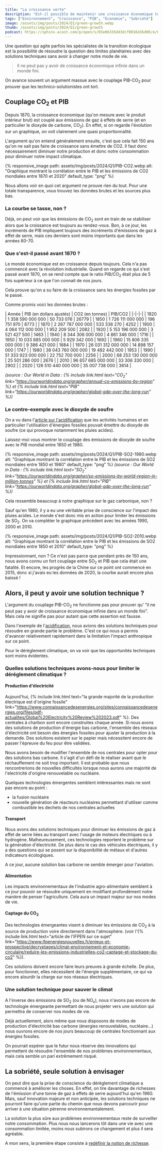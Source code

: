 ```yaml
---
title: "La croissance verte"
description: "Est-il possible de maintenir une croissance économique tout en respectant les limites planétaires ?"
tags: ["Environnement", "Croissance", "PIB", "Economie", "Sobriété"]
image: /assets/img/posts/2024/Q1/green-growth.webp
thumb: /assets/img/posts/2024/Q1/green-growth
podcast: https://sphinx.acast.com/p/open/s/65e06335dd3dcf001643bd06/e/661554409505bc00163e0ebc/media.mp3
---
```


Une question qui agite parfois les spécialistes de la transition écologique est la possibilité de résoudre la question des limites planétaires avec des solutions techniques sans avoir à changer notre mode de vie.

> Il ne peut pas y avoir de croissance économique infinie dans un monde fini.

On avance souvent un argument massue avec le couplage PIB-CO<sub>2</sub> pour prouver que les technico-solutionistes ont tort.

## Couplage CO<sub>2</sub> et PIB

Depuis 1870, la croissance économique (qu'on mesure avec le produit intérieur brut) est couplé aux émissions de gaz à effets de serre (et en particulier le dioxyde de carbone, CO<sub>2</sub>). En effet, si on regarde l'évolution sur un graphique, on voit clairement une quasi proportionnalité.

L'argument qu'on entend généralement ensuite, c'est que cela fait 150 ans qu'on ne sait pas faire de croissance sans émettre de CO2. Il faut donc nécessairement diminuer notre production et donc notre consommation pour diminuer notre impact climatique.

{% responsive_image 
  path: assets/img/posts/2024/Q1/PIB-CO2.webp 
  alt: "Graphique montrant la corrélation entre le PIB et les émissions de CO2 mondiales entre 1870 et 2020" 
  default_type: "png"
%}

Nous allons voir en quoi cet argument ne prouve rien du tout. Pour une totale transparence, vous trouvez les données brutes et les sources plus bas.

### La courbe se tasse, non ?

Déjà, on peut voir que les émissions de CO<sub>2</sub> sont en train de se stabiliser alors que la croissance est toujours au rendez-vous. Bon, à ce jour, les incréments de PIB impliquent toujours des incréments d'émissions de gaz à effet de serre, mais ces derniers sont moins importants que dans les années 60-70.

### Que s'est-il passé avant 1870 ?

Le monde économique est en croissance depuis toujours. Cela n'a pas commencé avec la révolution industrielle. Quand on regarde ce qui s'est passé avant 1870, on se rend compte que le ratio PIB/CO<sub>2</sub> était plus de 5 fois supérieur à ce que l'on connait de nos jours. 

Cela prouve qu'on a su faire de la croissance sans les énergies fossiles par le passé.

Comme promis voici les données brutes :

| Année | PIB (en dollars ajustés) | CO2 (en tonnes) | PIB/CO2 |
|-|-|-|	
| 1820 | 1 358 590 000 000 | 50 733 076 | 26779 |
| 1850 | 1 726 111 000 000 | 196 751 970 | 8773 |
| 1870 | 2 267 787 000 000 | 533 338 270 | 4252 |
| 1900 | 4 064 112 000 000 | 1 952 209 500 | 2082 |
| 1920 | 5 153 196 000 000 | 3 521 427 500 | 1463 |
| 1940 | 8 344 306 000 000 | 4 861 346 000 | 1716 |
| 1950 | 10 033 885 000 000 | 5 929 342 000 | 1692 |
| 1960 | 15 806 335 000 000 | 9 386 421 000 | 1684 |
| 1970 | 26 031 312 000 000 | 14 898 157 000 | 1747 |
| 1980 | 38 043 760 000 000 | 19 482 442 000 | 1953 |
| 1990 | 51 333 923 000 000 | 22 752 700 000 | 2256 |
| 2000 | 68 253 130 000 000 | 25 501 286 000 | 2676 |
| 2010 | 96 657 685 000 000 | 33 306 330 000 | 2902 |
| 2020 | 126 510 440 000 000 | 35 007 738 000 | 3614 |

*(source : Our World in Data : {% include link.html text="CO<sub>2</sub>" link="https://ourworldindata.org/grapher/annual-co-emissions-by-region" %} et {% include link.html text="PIB" link="https://ourworldindata.org/grapher/global-gdp-over-the-long-run" %})*

### Le contre-exemple avec le dioxyde de soufre

On a vu dans l'[article sur l'acidification](/blog/2024/03/05/acidification.html) que les activités humaines et en particulier l'utilisation d'énergies fossiles pouvait émettre du dioxyde de soufre (ce qui provoque notamment les pluies acides).

Laissez-moi vous montrer le couplage des émissions de dioxyde de soufre avec le PIB mondial entre 1850 et 1980.

{% responsive_image 
  path: assets/img/posts/2024/Q1/PIB-SO2-1980.webp 
  alt: "Graphique montrant la corrélation entre le PIB et les émissions de SO2 mondiales entre 1850 et 1980" 
  default_type: "png"
%}
*(source : Our World in Data : {% include link.html text="SO<sub>2</sub>" link="https://ourworldindata.org/grapher/so-emissions-by-world-region-in-million-tonnes" %} et {% include link.html text="PIB" link="https://ourworldindata.org/grapher/global-gdp-over-the-long-run" %})*

Cela ressemble beaucoup à notre graphique sur le gaz carbonique, non ?

Sauf qu'en 1980, il y a eu une véritable prise de conscience sur l'impact des pluies acides. Le monde s'est donc mis en action pour limiter les émissions de SO<sub>2</sub>. On va compléter le graphique précédent avec les années 1990, 2000 et 2010.

{% responsive_image 
  path: assets/img/posts/2024/Q1/PIB-SO2-2010.webp 
  alt: "Graphique montrant la corrélation entre le PIB et les émissions de SO2 mondiales entre 1850 et 2010" 
  default_type: "png"
%}

Impressionnant, non ? Ce n'est pas parce que pendant près de 150 ans, nous avons connu un fort couplage entre SO<sub>2</sub> et PIB que cela était une fatalité. Et encore, les progrès de la Chine sur ce point ont commencé en 2015, donc si j'avais eu les données de 2020, la courbe aurait encore plus baissé !

## Alors, il peut y avoir une solution technique ?

L'argument du couplage PIB-CO<sub>2</sub> ne fonctionne pas pour prouver qu' "il ne peut pas y avoir de croissance économique infinie dans un monde fini". Mais cela ne signifie pas pour autant que cette assertion est fausse. 

Dans l'exemple de l'[acidification](/blog/2024/03/05/acidification.html), nous avions des solutions techniques pour résoudre en grande partie le problème. C'est ce qui nous a permis d'avancer relativement rapidement dans la limitation l'impact anthropique sur ce point.

Pour le dérèglement climatique, on va voir que les opportunités techniques sont moins évidentes.

### Quelles solutions techniques avons-nous pour limiter le déréglement climatique ?

#### Production d'électricité

Aujourd'hui, {% include link.html text="la grande majorité de la production électrique est d'origine fossile" link="https://www.connaissancedesenergies.org/sites/connaissancedesenergies.org/files/pdf-actualites/Global%20Electricity%20Review%202023.pdf" %}. Des centrales à charbon sont encore construites chaque année. Si nous avons des solutions de production d'énergie bas carbone, l'ensemble des réseaux d'électricité ont besoin des énergies fossiles pour ajuster la production à la demande. Des solutions existent sur le papier mais nécessitent encore de passer l'épreuve du feu pour être validées.

Nous avons besoin de modifier l'ensemble de nos centrales pour opter pour des solutions bas carbone. Il s'agit d'un défi de le réaliser avant que le réchauffement ne soit trop important. Il est probable que nous rencontrerions de nouvelles difficultés lorsque nous aurons une majorité de l'electricité d'origine renouvelable ou nucléaire.

Quelques technologies émergentes semblent intéressantes mais ne sont pas encore au point :
- la fusion nucléaire
- nouvelle génération de réacteurs nucléaires permettant d'utiliser comme combustible les dechets de nos centrales actuelles

#### Transport

Nous avons des solutions techniques pour diminuer les émissions de gaz à effet de serre liées au transport avec l'usage de moteurs électriques ou à hydrogène. Malheureusement, ces technologies reportent le problème sur la génération d'électricité. De plus dans le cas des véhicules électriques, il y a des questions qui se posent sur la disponibilité de métaux et d'autres indicateurs écologiques.

A ce jour, aucune solution bas carbone ne semble émerger pour l'aviation.

#### Alimentation

Les impacts environnementaux de l'industrie agro-alimentaire semblent à ce jour pouvoir se résoudre uniquement en modifiant profondément notre manière de penser l'agriculture. Cela aura un impact majeur sur nos modes de vie.

#### Captage du CO<sub>2</sub>

Des technologies émergeantes visent à diminuer les émissions de CO<sub>2</sub> à la source de production voire directement dans l'atmosphère. (voir l'{% include link.html text="article de l'IFPEN sur ce sujet" link="https://www.ifpenergiesnouvelles.fr/enjeux-et-prospective/decryptages/climat-environnement-et-economie-circulaire/reduire-les-emissions-industrielles-co2-captage-et-stockage-du-co2" %}).

Ces solutions doivent encore faire leurs preuves à grande échelle. De plus, pour fonctionner, elles nécessitent de l'énergie supplémentaire, ce qui va encore alourdir la charge sur nos réseaux électriques.

### Une solution technique pour sauver le climat

A l'inverse des émissions de SO<sub>2</sub> (ou de NO<sub>x</sub>), nous n'avons pas encore de technologie émergeante permettant de nous projeter vers une solution qui permettra de conserver nos modes de vie.

Déjà actuellement, alors même que nous disposons de modes de production d'électricité bas carbone (énergies renouvelables, nucléaire...) nous ouvrons encore de nos jours beaucoup de centrales fonctionnant aux énergies fossiles.

On pourrait espérer que le futur nous réserve des innovations qui permettent de résoudre l'ensemble de nos problèmes environnementaux, mais cela semble un pari extrêmement risqué.

## La sobriété, seule solution à envisager

On peut dire que la prise de conscience du dérèglement climatique a commencé à améliorer les choses. En effet, on tire davantage de richesses de l'émission d'une tonne de gaz à effets de serre aujourd'hui qu'en 1960. Mais, sauf innovation majeure et non anticipée, les solutions techniques ne pourront faire qu'une partie du chemin que nous devons parcourir pour arriver à une situation pérenne environnemantalement.

La solution la plus sûre aux problèmes environnementaux reste de surveiller notre consommation. Plus nous nous lancerons tôt dans une vie avec une consommation limitée, moins nous subirons ce changement et plus il sera agréable.

A mon sens, la première étape consiste à [redéfinir la notion de richesse](/blog/2024/02/28/donner-un-sens-transition-ecologique.html).

